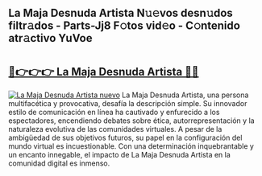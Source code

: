 ## La Maja Desnuda Artista N𝚞𝚎vos desn𝚞dos filtr𝚊dos - Parts-Jj8 F𝚘tos vid𝚎o - C𝚘ntenido atr𝚊ctivo YuVoe

# <h2><a href="http://mb6mu5l.tromn.icu/?c=La+Maja+Desnuda+Artista">🔗👉👉👉 La Maja Desnuda Artista 🔗🔗</a></h2>

[![La Maja Desnuda Artista nuevo](https://i.imgur.com/pEAQMta.gif)](http://mb6mu5l.tromn.icu/?c=La+Maja+Desnuda+Artista)
La Maja Desnuda Artista, una persona multifacética y provocativa, desafía la descripción simple. Su innovador estilo de comunicación en línea ha cautivado y enfurecido a los espectadores, encendiendo debates sobre ética, autorrepresentación y la naturaleza evolutiva de las comunidades virtuales. A pesar de la ambigüedad de sus objetivos futuros, su papel en la configuración del mundo virtual es incuestionable. Con una determinación inquebrantable y un encanto innegable, el impacto de La Maja Desnuda Artista en la comunidad digital es inmenso.
